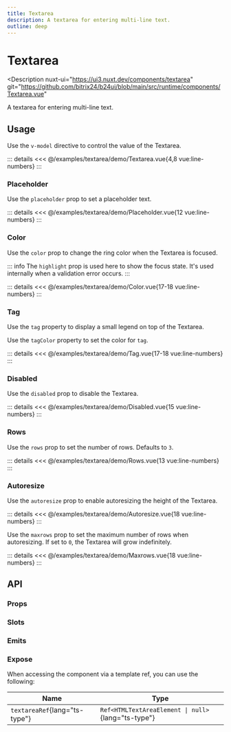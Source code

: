 ```yaml
---
title: Textarea
description: A textarea for entering multi-line text.
outline: deep
---
```

<script setup>
import TextareaExample from '/examples/textarea/Textarea.vue';
import PlaceholderExample from '/examples/textarea/Placeholder.vue';
import ColorExample from '/examples/textarea/Color.vue';
import TagExample from '/examples/textarea/Tag.vue';
import DisabledExample from '/examples/textarea/Disabled.vue';
import RowsExample from '/examples/textarea/Rows.vue';
import AutoresizeExample from '/examples/textarea/Autoresize.vue';
import MaxrowsExample from '/examples/textarea/Maxrows.vue';
</script>
# Textarea

<Description
  nuxt-ui="https://ui3.nuxt.dev/components/textarea"
  git="https://github.com/bitrix24/b24ui/blob/main/src/runtime/components/Textarea.vue"
>
  A textarea for entering multi-line text.
</Description>

## Usage

Use the `v-model` directive to control the value of the Textarea.

<div class="lg:min-h-[160px]">
  <ClientOnly>
    <TextareaExample />
  </ClientOnly>
</div>

::: details
<<< @/examples/textarea/demo/Textarea.vue{4,8 vue:line-numbers}
:::

### Placeholder

Use the `placeholder` prop to set a placeholder text.

<div class="lg:min-h-[275px]">
  <ClientOnly>
    <PlaceholderExample />
  </ClientOnly>
</div>

::: details
<<< @/examples/textarea/demo/Placeholder.vue{12 vue:line-numbers}
:::

### Color

Use the `color` prop to change the ring color when the Textarea is focused.

::: info
The `highlight` prop is used here to show the focus state. It's used internally when a validation error occurs.
:::

<div class="lg:min-h-[275px]">
  <ClientOnly>
    <ColorExample />
  </ClientOnly>
</div>

::: details
<<< @/examples/textarea/demo/Color.vue{17-18 vue:line-numbers}
:::

### Tag

Use the `tag` property to display a small legend on top of the Textarea.

Use the `tagColor` property to set the color for `tag`.

<div class="lg:min-h-[275px]">
  <ClientOnly>
    <TagExample />
  </ClientOnly>
</div>

::: details
<<< @/examples/textarea/demo/Tag.vue{17-18 vue:line-numbers}
:::

### Disabled

Use the `disabled` prop to disable the Textarea.

<div class="lg:min-h-[275px]">
  <ClientOnly>
    <DisabledExample />
  </ClientOnly>
</div>

::: details
<<< @/examples/textarea/demo/Disabled.vue{15 vue:line-numbers}
:::

### Rows

Use the `rows` prop to set the number of rows. Defaults to `3`.

<div class="lg:min-h-[275px]">
  <ClientOnly>
    <RowsExample />
  </ClientOnly>
</div>

::: details
<<< @/examples/textarea/demo/Rows.vue{13 vue:line-numbers}
:::

### Autoresize

Use the `autoresize` prop to enable autoresizing the height of the Textarea.

<div class="lg:min-h-[275px]">
  <ClientOnly>
    <AutoresizeExample />
  </ClientOnly>
</div>

::: details
<<< @/examples/textarea/demo/Autoresize.vue{18 vue:line-numbers}
:::

Use the `maxrows` prop to set the maximum number of rows when autoresizing. If set to `0`, the Textarea will grow indefinitely.

<div class="lg:min-h-[275px]">
  <ClientOnly>
    <MaxrowsExample />
  </ClientOnly>
</div>

::: details
<<< @/examples/textarea/demo/Maxrows.vue{18 vue:line-numbers}
:::

## API

### Props

<ComponentProps component="Textarea" />

### Slots

<ComponentSlots component="Textarea" />

### Emits

<ComponentEmits component="Textarea" />

### Expose

When accessing the component via a template ref, you can use the following:

| Name                          | Type                                               |
|-------------------------------|----------------------------------------------------|
| `textareaRef`{lang="ts-type"} | `Ref<HTMLTextAreaElement \| null>`{lang="ts-type"} |
